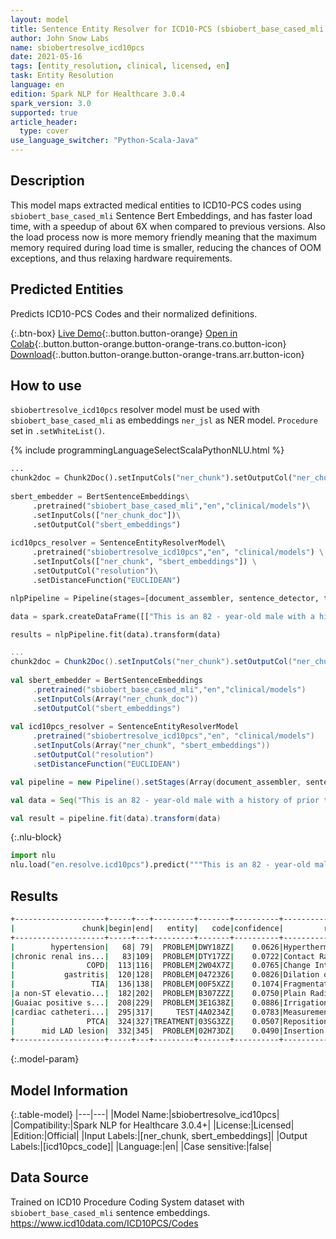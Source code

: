 ```yaml
---
layout: model
title: Sentence Entity Resolver for ICD10-PCS (sbiobert_base_cased_mli embeddings)
author: John Snow Labs
name: sbiobertresolve_icd10pcs
date: 2021-05-16
tags: [entity_resolution, clinical, licensed, en]
task: Entity Resolution
language: en
edition: Spark NLP for Healthcare 3.0.4
spark_version: 3.0
supported: true
article_header:
  type: cover
use_language_switcher: "Python-Scala-Java"
---
```


## Description

This model maps extracted medical entities to ICD10-PCS codes using `sbiobert_base_cased_mli` Sentence Bert Embeddings, and has faster load time, with a speedup of about 6X when compared to previous versions. Also the load process now is more memory friendly meaning that the maximum memory required during load time is smaller, reducing the chances of OOM exceptions, and thus relaxing hardware requirements.

## Predicted Entities

Predicts ICD10-PCS Codes and their normalized definitions.

{:.btn-box}
[Live Demo](https://nlp.johnsnowlabs.com/demo){:.button.button-orange}
[Open in Colab](https://colab.research.google.com/github/JohnSnowLabs/spark-nlp-workshop/blob/master/tutorials/Certification_Trainings/Healthcare/3.Clinical_Entity_Resolvers.ipynb){:.button.button-orange.button-orange-trans.co.button-icon}
[Download](https://s3.amazonaws.com/auxdata.johnsnowlabs.com/clinical/models/sbiobertresolve_icd10pcs_en_3.0.4_3.0_1621189710474.zip){:.button.button-orange.button-orange-trans.arr.button-icon}

## How to use


 ```sbiobertresolve_icd10pcs``` resolver model must be used with ```sbiobert_base_cased_mli``` as embeddings ```ner_jsl``` as NER model. ```Procedure``` set in ```.setWhiteList()```.

<div class="tabs-box" markdown="1">
{% include programmingLanguageSelectScalaPythonNLU.html %}

```python
...
chunk2doc = Chunk2Doc().setInputCols("ner_chunk").setOutputCol("ner_chunk_doc")
 
sbert_embedder = BertSentenceEmbeddings\
     .pretrained("sbiobert_base_cased_mli","en","clinical/models")\
     .setInputCols(["ner_chunk_doc"])\
     .setOutputCol("sbert_embeddings")
 
icd10pcs_resolver = SentenceEntityResolverModel\  
     .pretrained("sbiobertresolve_icd10pcs","en", "clinical/models") \
     .setInputCols(["ner_chunk", "sbert_embeddings"]) \
     .setOutputCol("resolution")\
     .setDistanceFunction("EUCLIDEAN")

nlpPipeline = Pipeline(stages=[document_assembler, sentence_detector, tokenizer, word_embeddings, clinical_ner, ner_converter, chunk2doc, sbert_embedder, icd10pcs_resolver])

data = spark.createDataFrame([["This is an 82 - year-old male with a history of prior tobacco use , hypertension , chronic renal insufficiency , COPD , gastritis , and TIA who initially presented to Braintree with a non-ST elevation MI and Guaiac positive stools , transferred to St . Margaret\'s Center for Women & Infants for cardiac catheterization with PTCA to mid LAD lesion complicated by hypotension and bradycardia requiring Atropine , IV fluids and transient dopamine possibly secondary to vagal reaction , subsequently transferred to CCU for close monitoring , hemodynamically stable at the time of admission to the CCU ."]]).toDF("text")

results = nlpPipeline.fit(data).transform(data)
```
```scala
...
chunk2doc = Chunk2Doc().setInputCols("ner_chunk").setOutputCol("ner_chunk_doc")
 
val sbert_embedder = BertSentenceEmbeddings
     .pretrained("sbiobert_base_cased_mli","en","clinical/models")
     .setInputCols(Array("ner_chunk_doc"))
     .setOutputCol("sbert_embeddings")
 
val icd10pcs_resolver = SentenceEntityResolverModel
     .pretrained("sbiobertresolve_icd10pcs","en", "clinical/models")
     .setInputCols(Array("ner_chunk", "sbert_embeddings"))
     .setOutputCol("resolution")
     .setDistanceFunction("EUCLIDEAN")

val pipeline = new Pipeline().setStages(Array(document_assembler, sentence_detector, tokenizer, word_embeddings, clinical_ner, ner_converter, chunk2doc, sbert_embedder, icd10pcs_resolver))

val data = Seq("This is an 82 - year-old male with a history of prior tobacco use , hypertension , chronic renal insufficiency , COPD , gastritis , and TIA who initially presented to Braintree with a non-ST elevation MI and Guaiac positive stools , transferred to St . Margaret\'s Center for Women & Infants for cardiac catheterization with PTCA to mid LAD lesion complicated by hypotension and bradycardia requiring Atropine , IV fluids and transient dopamine possibly secondary to vagal reaction , subsequently transferred to CCU for close monitoring , hemodynamically stable at the time of admission to the CCU .").toDF("text")

val result = pipeline.fit(data).transform(data)
```


{:.nlu-block}
```python
import nlu
nlu.load("en.resolve.icd10pcs").predict("""This is an 82 - year-old male with a history of prior tobacco use , hypertension , chronic renal insufficiency , COPD , gastritis , and TIA who initially presented to Braintree with a non-ST elevation MI and Guaiac positive stools , transferred to St . Margaret\'s Center for Women & Infants for cardiac catheterization with PTCA to mid LAD lesion complicated by hypotension and bradycardia requiring Atropine , IV fluids and transient dopamine possibly secondary to vagal reaction , subsequently transferred to CCU for close monitoring , hemodynamically stable at the time of admission to the CCU .""")
```

</div>

## Results

```bash
+--------------------+-----+---+---------+-------+----------+--------------------+--------------------+
|               chunk|begin|end|   entity|   code|confidence|         resolutions|               codes|
+--------------------+-----+---+---------+-------+----------+--------------------+--------------------+
|        hypertension|   68| 79|  PROBLEM|DWY18ZZ|    0.0626|Hyperthermia of H...|DWY18ZZ:::6A3Z1ZZ...|
|chronic renal ins...|   83|109|  PROBLEM|DTY17ZZ|    0.0722|Contact Radiation...|DTY17ZZ:::04593ZZ...|
|                COPD|  113|116|  PROBLEM|2W04X7Z|    0.0765|Change Intermitte...|2W04X7Z:::0J063ZZ...|
|           gastritis|  120|128|  PROBLEM|04723Z6|    0.0826|Dilation of Gastr...|04723Z6:::04724Z6...|
|                 TIA|  136|138|  PROBLEM|00F5XZZ|    0.1074|Fragmentation in ...|00F5XZZ:::00F53ZZ...|
|a non-ST elevatio...|  182|202|  PROBLEM|B307ZZZ|    0.0750|Plain Radiography...|B307ZZZ:::2W59X3Z...|
|Guaiac positive s...|  208|229|  PROBLEM|3E1G38Z|    0.0886|Irrigation of Upp...|3E1G38Z:::3E1G38X...|
|cardiac catheteri...|  295|317|     TEST|4A0234Z|    0.0783|Measurement of Ca...|4A0234Z:::4A02X4A...|
|                PTCA|  324|327|TREATMENT|03SG3ZZ|    0.0507|Reposition Intrac...|03SG3ZZ:::0GCQ3ZZ...|
|      mid LAD lesion|  332|345|  PROBLEM|02H73DZ|    0.0490|Insertion of Intr...|02H73DZ:::02163Z7...|
+--------------------+-----+---+---------+-------+----------+--------------------+--------------------+
```

{:.model-param}
## Model Information

{:.table-model}
|---|---|
|Model Name:|sbiobertresolve_icd10pcs|
|Compatibility:|Spark NLP for Healthcare 3.0.4+|
|License:|Licensed|
|Edition:|Official|
|Input Labels:|[ner_chunk, sbert_embeddings]|
|Output Labels:|[icd10pcs_code]|
|Language:|en|
|Case sensitive:|false|

## Data Source

Trained on ICD10 Procedure Coding System dataset with ``sbiobert_base_cased_mli`` sentence embeddings.
https://www.icd10data.com/ICD10PCS/Codes